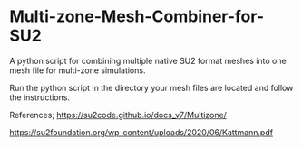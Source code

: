 # Multi-zone-Mesh-Combiner-for-SU2
A python script for combining multiple native SU2 format meshes into one mesh file for multi-zone simulations.

Run the python script in the directory your mesh files are located and follow the instructions.

References;
https://su2code.github.io/docs_v7/Multizone/

https://su2foundation.org/wp-content/uploads/2020/06/Kattmann.pdf 
